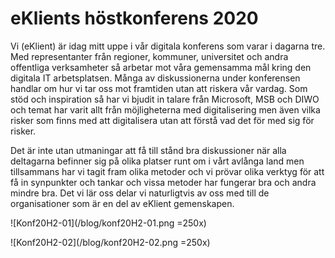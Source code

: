 # eKlients höstkonferens 2020

Vi (eKlient) är idag mitt uppe i vår digitala konferens som varar i dagarna tre. Med representanter från regioner, kommuner, universitet och andra offentliga verksamheter så arbetar mot våra gemensamma mål kring den digitala IT arbetsplatsen.
Många av diskussionerna under konferensen handlar om hur vi tar oss mot framtiden utan att riskera vår vardag. Som stöd och inspiration så har vi bjudit in talare från Microsoft, MSB och DIWO och temat har varit allt från möjligheterna med digitalisering men även vilka risker som finns med att digitalisera utan att förstå vad det för med sig för risker.

Det är inte utan utmaningar att få till stånd bra diskussioner när alla deltagarna befinner sig på olika platser runt om i vårt avlånga land men tillsammans har vi tagit fram olika metoder och vi prövar olika verktyg för att få in synpunkter och tankar och vissa metoder har fungerar bra och andra mindre bra. Det vi lär oss delar vi naturligtvis av oss med till de organisationer som är en del av eKlient gemenskapen.

![Konf20H2-01](/blog/konf20H2-01.png =250x)

![Konf20H2-02](/blog/konf20H2-02.png =250x)

